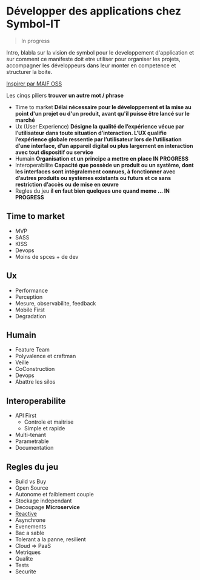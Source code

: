 # Développer des applications chez Symbol-IT

> In progress

Intro, blabla sur la vision de symbol pour le developpement d'application et sur comment ce manifeste doit etre utiliser pour organiser les projets, accompagner les développeurs dans leur monter en competence et structurer la boite.

[Inspirer par MAIF OSS](https://maif.github.io/cards/fr/all.html)

Les cinqs piliers **trouver un autre mot / phrase**

* Time to market **Délai nécessaire pour le développement et la mise au point d'un projet ou d'un produit, avant qu'il puisse être lancé sur le marché**
* Ux (User Experience) **Désigne la qualité de l’expérience vécue par l’utilisateur dans toute situation d’interaction. L’UX qualifie l’expérience globale ressentie par l’utilisateur lors de l’utilisation d’une interface, d’un appareil digital ou plus largement en interaction avec tout dispositif ou service**
* Humain **Organisation et un principe a mettre en place IN PROGRESS**
* Interoperabilite **Capacité que possède un produit ou un système, dont les interfaces sont intégralement connues, à fonctionner avec d’autres produits ou systèmes existants ou futurs et ce sans restriction d’accès ou de mise en œuvre**
* Regles du jeu **il en faut bien quelques une quand meme ... IN PROGRESS**

## Time to market
* MVP
* SASS
* KISS
* Devops
* Moins de spces + de dev

## Ux
* Performance
* Perception
* Mesure, observabilite, feedback
* Mobile First
* Degradation

## Humain
* Feature Team
* Polyvalence et craftman
* Veille
* CoConstruction
* Devops
* Abattre les silos

## Interoperabilite
* API First
  * Controle et maitrise
  * Simple et rapide
* Multi-tenant
* Parametrable
* Documentation

## Regles du jeu
* Build vs Buy
* Open Source
* Autonome et faiblement couple
* Stockage independant
* Decoupage **Microservice**
* [Reactive](https://www.reactivemanifesto.org/pdf/the-reactive-manifesto-2.0-fr.pdf)
* Asynchrone
* Evenements
* Bac a sable
* Tolerant a la panne, resilient
* Cloud => PaaS 
* Metriques
* Qualite
* Tests
* Securite
